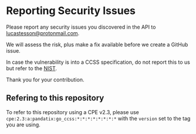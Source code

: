 # Reporting Security Issues

Please report any security issues you discovered in the API to lucastesson@protonmail.com.

We will assess the risk, plus make a fix available before we create a GitHub issue.

In case the vulnerability is into a CCSS specification, do not report this to us but refer to the [NIST](https://csrc.nist.gov/about/contact-us).

Thank you for your contribution.

## Refering to this repository

To refer to this repository using a CPE v2.3, please use `cpe:2.3:a:pandatix:go_ccss:*:*:*:*:*:*:*:*` with the `version` set to the tag you are using.
